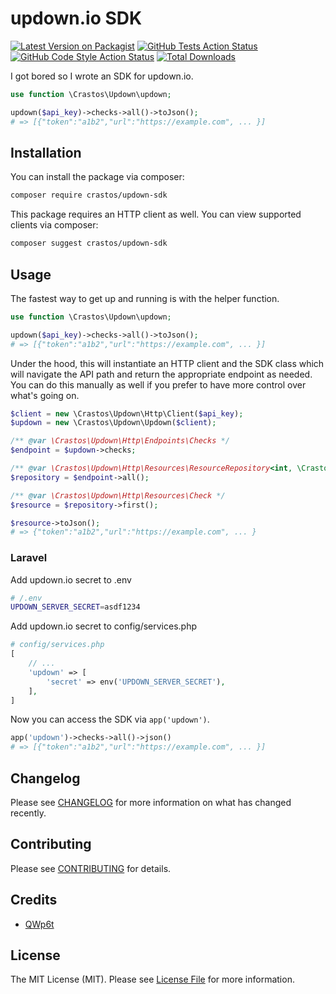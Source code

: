 # updown.io SDK

[![Latest Version on Packagist](https://img.shields.io/packagist/v/crastos/updown-sdk.svg?style=flat-square)](https://packagist.org/packages/crastos/updown-sdk)
[![GitHub Tests Action Status](https://img.shields.io/github/actions/workflow/status/crastos/updown-sdk/run-tests.yml?branch=main&label=tests&style=flat-square)](https://github.com/crastos/updown-sdk/actions?query=workflow%3Arun-tests+branch%3Amain)
[![GitHub Code Style Action Status](https://img.shields.io/github/actions/workflow/status/crastos/updown-sdk/fix-php-code-style-issues.yml?branch=main&label=code%20style&style=flat-square)](https://github.com/crastos/updown-sdk/actions?query=workflow%3A"Fix+PHP+code+style+issues"+branch%3Amain)
[![Total Downloads](https://img.shields.io/packagist/dt/crastos/updown-sdk.svg?style=flat-square)](https://packagist.org/packages/crastos/updown-sdk)

I got bored so I wrote an SDK for updown.io.

```php
use function \Crastos\Updown\updown;

updown($api_key)->checks->all()->toJson();
# => [{"token":"a1b2","url":"https://example.com", ... }]
```

## Installation

You can install the package via composer:

```sh
composer require crastos/updown-sdk
```

This package requires an HTTP client as well. You can view supported clients via composer:

```sh
composer suggest crastos/updown-sdk
```

## Usage

The fastest way to get up and running is with the helper function.

```php
use function \Crastos\Updown\updown;

updown($api_key)->checks->all()->toJson();
# => [{"token":"a1b2","url":"https://example.com", ... }]
```

Under the hood, this will instantiate an HTTP client and the SDK class which will navigate the API path and return the appropriate endpoint as needed. You can do this manually as well if you prefer to have more control over what's going on.

```php
$client = new \Crastos\Updown\Http\Client($api_key);
$updown = new \Crastos\Updown\Updown($client);

/** @var \Crastos\Updown\Http\Endpoints\Checks */
$endpoint = $updown->checks;

/** @var \Crastos\Updown\Http\Resources\ResourceRepository<int, \Crastos\Updown\Http\Resources\Check> */
$repository = $endpoint->all();

/** @var \Crastos\Updown\Http\Resources\Check */
$resource = $repository->first();

$resource->toJson();
# => {"token":"a1b2","url":"https://example.com", ... }
```

### Laravel

Add updown.io secret to .env

```sh
# /.env
UPDOWN_SERVER_SECRET=asdf1234
```

Add updown.io secret to config/services.php

```php
# config/services.php
[
    // ...
    'updown' => [
        'secret' => env('UPDOWN_SERVER_SECRET'),
    ],
]
```

Now you can access the SDK via `app('updown')`.
```php
app('updown')->checks->all()->json()
# => [{"token":"a1b2","url":"https://example.com", ... }]
```

## Changelog

Please see [CHANGELOG](CHANGELOG.md) for more information on what has changed recently.

## Contributing

Please see [CONTRIBUTING](CONTRIBUTING.md) for details.

## Credits

- [QWp6t](https://github.com/crastos)

## License

The MIT License (MIT). Please see [License File](LICENSE.md) for more information.
